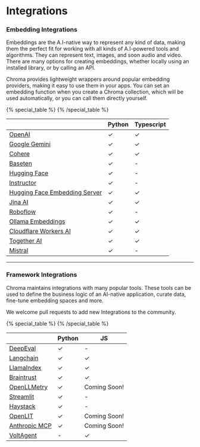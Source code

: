 # Integrations

### Embedding Integrations

Embeddings are the A.I-native way to represent any kind of data, making them the perfect fit for working with all kinds of A.I-powered tools and algorithms. They can represent text, images, and soon audio and video. There are many options for creating embeddings, whether locally using an installed library, or by calling an API.

Chroma provides lightweight wrappers around popular embedding providers, making it easy to use them in your apps. You can set an embedding function when you create a Chroma collection, which will be used automatically, or you can call them directly yourself.

{% special_table %}
{% /special_table %}

|                                                                         | Python | Typescript |
| ----------------------------------------------------------------------- | ------ | ---------- |
| [OpenAI](./embedding-models/openai)                                     | ✓      | ✓          |
| [Google Gemini](./embedding-models/google-gemini)                       | ✓      | ✓          |
| [Cohere](./embedding-models/cohere)                                     | ✓      | ✓          |
| [Baseten](./embedding-models/baseten)                                   | ✓      | -          |
| [Hugging Face](./embedding-models/hugging-face)                         | ✓      | -          |
| [Instructor](./embedding-models/instructor)                             | ✓      | -          |
| [Hugging Face Embedding Server](./embedding-models/hugging-face-server) | ✓      | ✓          |
| [Jina AI](./embedding-models/jina-ai)                                   | ✓      | ✓          |
| [Roboflow](./embedding-models/roboflow)                                 | ✓      | -          |
| [Ollama Embeddings](./embedding-models/ollama)                          | ✓      | ✓          |
| [Cloudflare Workers AI](./embedding-models/cloudflare-workers-ai.md)    | ✓      | ✓          |
| [Together AI](./embedding-models/together-ai.md)                        | ✓      | ✓          |
| [Mistral](./embedding-models/mistral.md)                                | ✓      | -          |

---

### Framework Integrations

Chroma maintains integrations with many popular tools. These tools can be used to define the business logic of an AI-native application, curate data, fine-tune embedding spaces and more.

We welcome pull requests to add new Integrations to the community.

{% special_table %}
{% /special_table %}

|                                             | Python | JS           |
| ------------------------------------------- | ------ | ------------ |
| [DeepEval](./frameworks/deepeval)           | ✓      | -            |
| [Langchain](./frameworks/langchain)         | ✓      | ✓            |
| [LlamaIndex](./frameworks/llamaindex)       | ✓      | ✓            |
| [Braintrust](./frameworks/braintrust)       | ✓      | ✓            |
| [OpenLLMetry](./frameworks/openllmetry)     | ✓      | Coming Soon! |
| [Streamlit](./frameworks/streamlit)         | ✓      | -            |
| [Haystack](./frameworks/haystack)           | ✓      | -            |
| [OpenLIT](./frameworks/openlit)             | ✓      | Coming Soon! |
| [Anthropic MCP](./frameworks/anthropic-mcp) | ✓      | Coming Soon! |
| [VoltAgent](./frameworks/voltagent)         | -      | ✓            |
